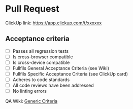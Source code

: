 # Pull Request

ClickUp link: <https://app.clickup.com/t/xxxxxx>

## Acceptance criteria

* [ ] Passes all regression tests
* [ ] Is cross-browser compatible
* [ ] Is cross-device compatible
* [ ] Fullfils General Acceptance Criteria (see Wiki)
* [ ] Fullfils Specific Acceptance Criteria (see ClickUp card)
* [ ] Adheres to code standards
* [ ] All code reviews have been addressed
* [ ] No linting errors

QA Wiki: [Generic Criteria](https://wiki.graffino.net/doc/generic-criteria-kHpwt8jdKP)
